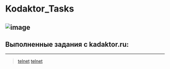 # Kodaktor_Tasks
![image](https://user-images.githubusercontent.com/44378669/72217498-aecb6b00-353f-11ea-8834-3fdd638783ad.png)
---------------------------------
## Выполненные задания с kadaktor.ru:
---------------------------------
> [telnet](https://github.com/Legabog/Kodaktor_Tasks/tree/telnet)
> [telnet](https://github.com/Legabog/Kodaktor_Tasks/tree/telnet)

